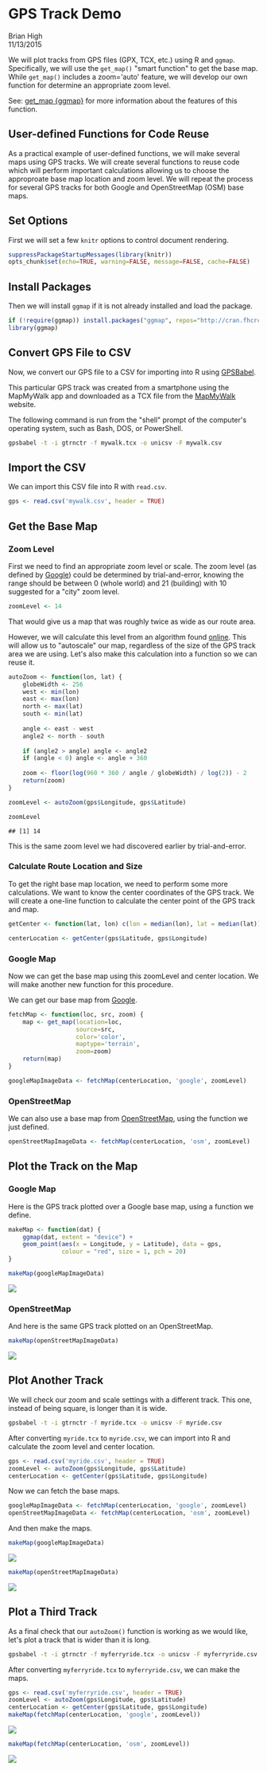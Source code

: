 # GPS Track Demo
Brian High  
11/13/2015  

We will plot tracks from GPS files (GPX, TCX, etc.) using R and `ggmap`. 
Specifically, we will use the `get_map()` "smart function" to get the base 
map. While `get_map()` includes a zoom='auto' feature, we will develop our 
own function for determine an appropriate zoom level.

See: [get_map {ggmap}](http://www.inside-r.org/packages/cran/ggmap/docs/get_map) for more information about the features of this function.

## User-defined Functions for Code Reuse

As a practical example of user-defined functions, we will make several maps 
using GPS tracks. We will create several functions to reuse code which will 
perform important calculations allowing us to choose the approproate base map
location and zoom level. We will repeat the process for several GPS tracks 
for both Google and OpenStreetMap (OSM) base maps.

## Set Options

First we will set a few `knitr` options to control document rendering.


```r
suppressPackageStartupMessages(library(knitr))
opts_chunk$set(echo=TRUE, warning=FALSE, message=FALSE, cache=FALSE)
```

## Install Packages

Then we will install `ggmap` if it is not already installed and load the 
package.


```r
if (!require(ggmap)) install.packages("ggmap", repos="http://cran.fhcrc.org")
library(ggmap)
```

## Convert GPS File to CSV

Now, we convert our GPS file to a CSV for importing into R using 
[GPSBabel](http://www.gpsbabel.org/). 

This particular GPS track was created from a smartphone using the MapMyWalk app 
and downloaded as a TCX file from the [MapMyWalk](www.mapmywalk.com) website.

The following command is run from the "shell" prompt of the computer's 
operating system, such as Bash, DOS, or PowerShell.


```bash
gpsbabel -t -i gtrnctr -f mywalk.tcx -o unicsv -F mywalk.csv
```

## Import the CSV

We can import this CSV file into R with `read.csv`.


```r
gps <- read.csv('mywalk.csv', header = TRUE)
```

## Get the Base Map

### Zoom Level

First we need to find an appropriate zoom level or scale. The zoom level 
(as defined by [Google](https://developers.google.com/maps/documentation/static-maps/intro?hl=en#Zoomlevels)) could be determined by trial-and-error, knowing 
the range should be between 0 (whole world) and 21 (building) with 10 
suggested for a "city" zoom level.


```r
zoomLevel <- 14
```

That would give us a map that was roughly twice as wide as our route area.

However, we will calculate this level from an algorithm found 
[online](http://stackoverflow.com/questions/6048975). This will allow us 
to "autoscale" our map, regardless of the size of the GPS track area we 
are using. Let's also make this calculation into a function so we can reuse it.


```r
autoZoom <- function(lon, lat) {
    globeWidth <- 256
    west <- min(lon)
    east <- max(lon)
    north <- max(lat)
    south <- min(lat)
    
    angle <- east - west
    angle2 <- north - south
    
    if (angle2 > angle) angle <- angle2
    if (angle < 0) angle <- angle + 360
    
    zoom <- floor(log(960 * 360 / angle / globeWidth) / log(2)) - 2
    return(zoom)
}

zoomLevel <- autoZoom(gps$Longitude, gps$Latitude)

zoomLevel
```

```
## [1] 14
```

This is the same zoom level we had discovered earlier by trial-and-error.

### Calculate Route Location and Size

To get the right base map location, we need to perform some more calculations. 
We want to know the center coordinates of the GPS track. We will create a 
one-line function to calculate the center point of the GPS track and map.


```r
getCenter <- function(lat, lon) c(lon = median(lon), lat = median(lat))

centerLocation <- getCenter(gps$Latitude, gps$Longitude)
```

### Google Map

Now we can get the base map using this zoomLevel and center location. 
We will make another new function for this procedure.

We can get our base map from [Google](https://www.google.com/maps). 


```r
fetchMap <- function(loc, src, zoom) {
    map <- get_map(location=loc, 
                   source=src, 
                   color='color', 
                   maptype='terrain', 
                   zoom=zoom)
    return(map)
}

googleMapImageData <- fetchMap(centerLocation, 'google', zoomLevel)
```

### OpenStreetMap

We can also use a base map from 
[OpenStreetMap](https://www.openstreetmap.org/), using the function we just
defined. 


```r
openStreetMapImageData <- fetchMap(centerLocation, 'osm', zoomLevel)
```

## Plot the Track on the Map

### Google Map

Here is the GPS track plotted over a Google base map, using a function we
define.


```r
makeMap <- function(dat) {
    ggmap(dat, extent = "device") + 
    geom_point(aes(x = Longitude, y = Latitude), data = gps, 
               colour = "red", size = 1, pch = 20)
}

makeMap(googleMapImageData)
```

![](./gps_track_files/figure-html/unnamed-chunk-10-1.png) 

### OpenStreetMap

And here is the same GPS track plotted on an OpenStreetMap.


```r
makeMap(openStreetMapImageData)
```

![](./gps_track_files/figure-html/unnamed-chunk-11-1.png) 

## Plot Another Track

We will check our zoom and scale settings with a different track. This one,
instead of being square, is longer than it is wide.


```bash
gpsbabel -t -i gtrnctr -f myride.tcx -o unicsv -F myride.csv
```

After converting `myride.tcx` to `myride.csv`, we can import into R and 
calculate the zoom level and center location.


```r
gps <- read.csv('myride.csv', header = TRUE)
zoomLevel <- autoZoom(gps$Longitude, gps$Latitude)
centerLocation <- getCenter(gps$Latitude, gps$Longitude)
```

Now we can fetch the base maps.


```r
googleMapImageData <- fetchMap(centerLocation, 'google', zoomLevel)
openStreetMapImageData <- fetchMap(centerLocation, 'osm', zoomLevel)
```

And then make the maps.


```r
makeMap(googleMapImageData)
```

![](./gps_track_files/figure-html/unnamed-chunk-15-1.png) 

```r
makeMap(openStreetMapImageData)
```

![](./gps_track_files/figure-html/unnamed-chunk-15-2.png) 

## Plot a Third Track

As a final check that our `autoZoom()` function is working as we would like, 
let's plot a track that is wider than it is long.


```bash
gpsbabel -t -i gtrnctr -f myferryride.tcx -o unicsv -F myferryride.csv
```

After converting `myferryride.tcx` to `myferryride.csv`, we can make the maps. 


```r
gps <- read.csv('myferryride.csv', header = TRUE)
zoomLevel <- autoZoom(gps$Longitude, gps$Latitude)
centerLocation <- getCenter(gps$Latitude, gps$Longitude)
makeMap(fetchMap(centerLocation, 'google', zoomLevel))
```

![](./gps_track_files/figure-html/unnamed-chunk-17-1.png) 

```r
makeMap(fetchMap(centerLocation, 'osm', zoomLevel))
```

![](./gps_track_files/figure-html/unnamed-chunk-17-2.png) 
